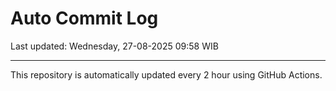 # Auto Commit Log

Last updated: Wednesday, 27-08-2025 09:58 WIB

---

This repository is automatically updated every 2 hour using GitHub Actions.
